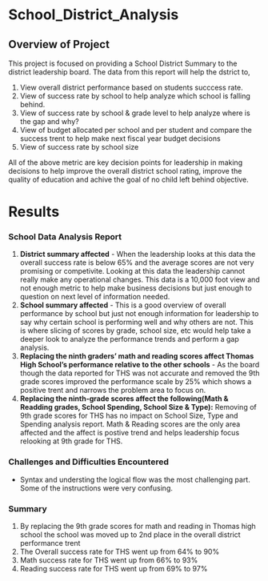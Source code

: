# School_District_Analysis
## Overview of Project
This project is focused on providing a School District Summary to the district leadership board. The data from this report will help the dstrict to,

1. View overall district performance based on students succcess rate. 
2. View of success rate by school to help analyze which school is falling behind.
3. View of success rate by school & grade level to help analyze where is the gap and why? 
4. View of budget allocated per school and per student and compare the success trent to help make next fiscal year budget decisions
5. View of success rate by school size 

All of the above metric are key decision points for leadership in making decisions to help improve the overall district school rating, improve the quality of education and achive the goal of no child left behind objective.
  


# Results
### School Data Analysis Report
1.  **District summary affected** - When the leadership looks at this data the overall success rate is below 65% and the average scores are not very promising or competivite. Looking at this data the leadership cannot really make any operational changes. This data is a 10,000 foot view and not enough metric to help make business decisions but just enough to question on next level of information needed.
2.  **School summary affected** - This is a good overview of overall performance by school but just not enough information for leadership to say why certain school is performing well and why others are not. This is where slicing of scores by grade, school size, etc would help take a deeper look to analyze the performance trends and perform a gap analysis.
3.  **Replacing the ninth graders’ math and reading scores affect Thomas High School’s performance relative to the other schools** - As the board though the data reported for THS was not accurate and removed the 9th grade scores improved the performance scale by 25% which shows a positive trent and narrows the problem area to focus on.
4.  **Replacing the ninth-grade scores affect the following(Math & Readding grades, School Spending, School Size & Type):** Removing of 9th grade scores for THS has no impact on School Size, Type and Spending analysis report. Math & Reading scores are the only area affected and the affect is postive trend and helps leadership focus relooking at 9th grade for THS.

                                                                                                                                                                     
### Challenges and Difficulties Encountered
* Syntax and understing the logical flow was the most challenging part. Some of the instructions were very confusing.

### Summary
1. By replacing the 9th grade scores for math and reading in Thomas high school the school was moved up to 2nd place in the overall district performance trent
2. The Overall success rate for THS went up from 64% to 90%
3. Math success rate for THS went up from 66% to 93%
4. Reading success rate for THS went up from 69% to 97%



